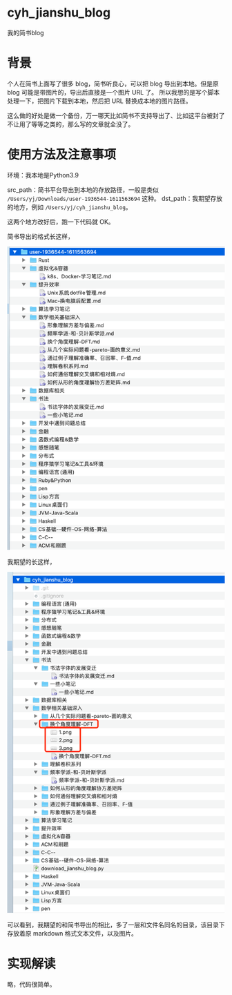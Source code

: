 # cyh_jianshu_blog
我的简书blog


# 背景

个人在简书上面写了很多 blog，简书听良心，可以把 blog 导出到本地。但是原 blog 可能是带图片的，导出后直接是一个图片 URL 了。
所以我想的是写个脚本处理一下，把图片下载到本地，然后把 URL 替换成本地的图片路径。

这么做的好处是做一个备份，万一哪天比如简书不支持导出了、比如这平台被封了不让用了等等之类的，那么写的文章就全没了。


# 使用方法及注意事项
环境：我本地是Python3.9

src_path：简书平台导出到本地的存放路径，一般是类似 `/Users/yj/Downloads/user-1936544-1611563694` 这种。
dst_path：我期望存放的地方，例如 `/Users/yj/cyh_jianshu_blog`。

这两个地方改好后，跑一下代码就 OK。

简书导出的格式长这样，

![](./readme_1.png)


我期望的长这样，

![](./readme_2.png)

可以看到，我期望的和简书导出的相比，多了一层和文件名同名的目录，该目录下存放着原 markdown 格式文本文件，以及图片。


# 实现解读

略，代码很简单。